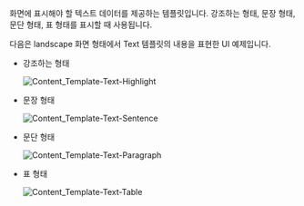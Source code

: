화면에 표시해야 할 텍스트 데이터를 제공하는 템플릿입니다. 강조하는 형태, 문장 형태, 문단 형태, 표 형태를 표시할 때 사용됩니다.

다음은 landscape 화면 형태에서 Text 템플릿의 내용을 표현한 UI 예제입니다.

* 강조하는 형태

  ![Content_Template-Text-Highlight](/Develop/Assets/Images/Content_Template-Text-Highlight.png)

* 문장 형태

  ![Content_Template-Text-Sentence](/Develop/Assets/Images/Content_Template-Text-Sentence.png)

* 문단 형태

  ![Content_Template-Text-Paragraph](/Develop/Assets/Images/Content_Template-Text-Paragraph.png)

* 표 형태

  ![Content_Template-Text-Table](/Develop/Assets/Images/Content_Template-Text-Table.png)